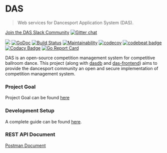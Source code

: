 # DAS
> Web services for Dancesport Application System (DAS).

[Join the DAS Slack Community](https://join.slack.com/t/ballroomdev/shared_invite/enQtMzg4OTU4OTAyNjQ3LTZmYWU2ZTA1Njc2NmI2YWIyZGRlMTQ1MGYyODM0ZWVmZjAzN2ZkNTcyYzNiM2NiMjE2MjI4YjQyNjcyNTU1MGE)
[![Gitter chat](https://img.shields.io/gitter/room/DancesportSoftware/das.svg?style=flat-square)](https://gitter.im/gitterHQ/gitter)


![](https://img.shields.io/github/license/DancesportSoftware/das.svg?style=flat-square)
[![GoDoc](https://godoc.org/github.com/DancesportSoftware/das?status.svg)](https://godoc.org/github.com/DancesportSoftware/das)
[![Build Status](https://travis-ci.org/DancesportSoftware/das.svg?branch=master)](https://travis-ci.org/DancesportSoftware/das)
[![Maintainability](https://api.codeclimate.com/v1/badges/61cb307b8e2f5045cdb4/maintainability)](https://codeclimate.com/github/DancesportSoftware/das/maintainability)
[![codecov](https://codecov.io/gh/DancesportSoftware/das/branch/development/graph/badge.svg)](https://codecov.io/gh/DancesportSoftware/das)
[![codebeat badge](https://codebeat.co/badges/760a6628-dd44-4e33-af98-c195bc85fd20)](https://codebeat.co/projects/github-com-dancesportsoftware-das-master)
[![Codacy Badge](https://api.codacy.com/project/badge/Grade/76bb2da0aa0e4a2486365500d3f93e8f)](https://www.codacy.com/app/DancesportSoftware/das_2?utm_source=github.com&amp;utm_medium=referral&amp;utm_content=DancesportSoftware/das&amp;utm_campaign=Badge_Grade)
[![Go Report Card](https://goreportcard.com/badge/github.com/DancesportSoftware/das)](https://goreportcard.com/report/github.com/DancesportSoftware/das)

DAS is an open-source competition management system for competitive ballroom
dance. This project (along with [dasdb](https://github.com/DancesportSoftware/dasdb) and 
[das-frontend](https://github.com/DancesportSoftware/das-frontend)) aims to provide the dancesport community
an open and secure implementation of competition management system.

### Project Goal
Project Goal can be found [here](docs/goal.md)

### Development Setup

A complete guide can be found [here](docs/setup.md).

### REST API Document
[Postman Document](https://documenter.getpostman.com/view/2986351/RWaNQ73Z)
